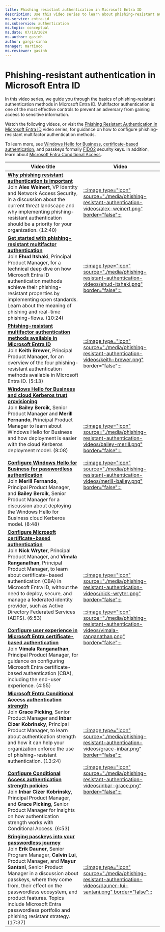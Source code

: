 ```yaml
---
title: Phishing resistant authentication in Microsoft Entra ID
description: Use this video series to learn about phishing-resistant authentication methods with Microsoft Entra ID. 
ms.service: entra-id
ms.subservice: authentication
ms.topic: conceptual
ms.date: 07/18/2024
ms.author: gasinh
author: gargi-sinha
manager: martinco
ms.reviewer: gasinh
---
```


# Phishing-resistant authentication in Microsoft Entra ID 

In this video series, we guide you through the basics of phishing-resistant authentication methods in Microsoft Entra ID. Multifactor authentication is one of the most effective controls to prevent an adversary from gaining access to sensitive information.  

Watch the following videos, or visit the [Phishing Resistant Authentication in Microsoft Entra ID](https://www.youtube.com/playlist?list=PL3ZTgFEc7LysTnItcN7SJnJ6wpPJif2-k) video series, for guidance on how to configure phishing-resistant multifactor authentication methods.  

To learn more, see [Windows Hello for Business](/windows/security/identity-protection/hello-for-business/), [certificate-based authentication](../authentication/concept-certificate-based-authentication.md), and passkeys formally [FIDO2](../authentication/how-to-enable-passkey-fido2.md) security keys. In addition, learn about [Microsoft Entra Conditional Access](../conditional-access/overview.md). 

|Video title|Video|
|---|---|
|**[Why phishing resistant authentication is important]()**<br/>Join **Alex Weinert**, VP Identity and Network Access Security, in a discussion about the current threat landscape and why implementing phishing-resistant authentication should be a priority for your organization. (12:40) |[:::image type="icon" source="./media/phishing-resistant-authentication-videos/alex-weinert.png" border="false":::](https://www.youtube.com/watch?v=YcqfXvU6xhw)|
|**[Get started with phishing-resistant multifactor authentication](https://www.youtube.com/watch?v=fSIM_Zrlv70)**<br/>Join **Ehud Itshaki**, Principal Product Manager, for a technical deep dive on how Microsoft Entra ID authentication methods achieve their phishing-resistant properties by implementing open standards. Learn about the meaning of phishing and real-time phishing-flows. (10:24)|[:::image type="icon" source="./media/phishing-resistant-authentication-videos/ehud-itshaki.png" border="false":::](https://www.youtube.com/watch?v=fSIM_Zrlv70)|
|**[Phishing-resistant multifactor authentication methods available in Microsoft Entra ID]()**<br/>Join **Keith Brewer**, Principal Product Manager, for an overview of the four phishing-resistant authentication methods available in Microsoft Entra ID. (5:13)|[:::image type="icon" source="./media/phishing-resistant-authentication-videos/keith-brewer.png" border="false":::](https://www.youtube.com/watch?v=73UwC5qRjtE)|
|**[Windows Hello for Business and cloud Kerberos trust provisioning](https://www.youtube.com/watch?v=Cqn3INyjg5s)** <br/>Join **Bailey Bercik**, Senior Product Manager and **Merill Fernando**, Principal Product Manager to learn about Windows Hello for Business and how deployment is easier with the cloud Kerberos deployment model. (8:08)<br/><br/>**[Configure Windows Hello for Business for passwordless authentication](https://www.youtube.com/watch?v=5LJIv4-034E)**<br/>Join **Merill Fernando**, Principal Product Manager, and **Bailey Bercik**, Senior Product Manager for a discussion about deploying the Windows Hello for Business cloud Kerberos model. (8:48) |[:::image type="icon" source="./media/phishing-resistant-authentication-videos/bailey-merill.png" border="false":::](https://www.youtube.com/watch?v=Cqn3INyjg5s)<br/><br/>[:::image type="icon" source="./media/phishing-resistant-authentication-videos/merill-bailey.png" border="false":::](https://www.youtube.com/watch?v=5LJIv4-034E)|
|**[Configure Microsoft certificate-based authentication](https://www.youtube.com/watch?v=R9_z7J4Q0M8)** <br/>Join **Nick Wryter**, Principal Product Manager, and **Vimala Ranganathan**, Principal Product Manager, to learn about certificate-based authentication (CBA) in Microsoft Entra ID, without the need to deploy, secure, and manage a federated identity provider, such as Active Directory Federated Services (ADFS). (6:53)<br/><br/>**[Configure user experience in Microsoft Entra certificate-based authentication](https://www.youtube.com/watch?v=g3rR2Cqb75s)**<br/>Join **Vimala Ranganathan**, Principal Product Manager, for guidance on configuring Microsoft Entra certificate-based authentication (CBA), including the end-user experience. (4:55)|[:::image type="icon" source="./media/phishing-resistant-authentication-videos/nick-wryter.png" border="false":::](https://www.youtube.com/watch?v=R9_z7J4Q0M8)<br/><br/>[:::image type="icon" source="./media/phishing-resistant-authentication-videos/vimala-ranganathan.png" border="false":::](https://www.youtube.com/watch?v=g3rR2Cqb75s)|
|**[Microsoft Entra Conditional Access authentication strength](https://www.youtube.com/watch?v=S5cELyuZve8)** <br/>Join **Grace Picking**, Senior Product Manager and **Inbar Cizer Kobrinsky**, Principal Product Manager, to learn about authentication strength and how it can help your organization enforce the use of phishing-resistant authentication. (13:24)<br/><br/>**[Configure Conditional Access authentication strength policies](https://www.youtube.com/watch?v=-w4YHCQIWz4)**<br/>Join **Inbar Cizer Kobrinsky**, Principal Product Manager, and **Grace Picking**, Senior Product Manager for insights on how authentication strength works with Conditional Access. (6:53)|[:::image type="icon" source="./media/phishing-resistant-authentication-videos/grace-inbar.png" border="false":::](https://www.youtube.com/watch?v=S5cELyuZve8)<br/><br/>[:::image type="icon" source="./media/phishing-resistant-authentication-videos/inbar-grace.png" border="false":::](https://www.youtube.com/watch?v=-w4YHCQIWz4)|
|**[Bringing passkeys into your passwordless journey](https://www.youtube.com/watch?v=etYPAam9Nvs)**<br/>Join **Erik Dauner**, Senior Program Manager, **Calvin Lui**, Product Manager, and **Mayur Santani**, Senior Product Manager in a discussion about passkeys, where they come from, their effect on the passwordless ecosystem, and product features. Topics include Microsoft Entra passwordless portfolio and phishing resistant strategy. (17:37)|[:::image type="icon" source="./media/phishing-resistant-authentication-videos/dauner-lui-santani.png" border="false":::](https://www.youtube.com/watch?v=etYPAam9Nvs)|


